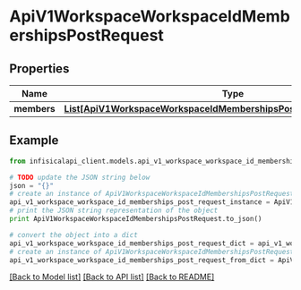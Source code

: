 # ApiV1WorkspaceWorkspaceIdMembershipsPostRequest


## Properties
Name | Type | Description | Notes
------------ | ------------- | ------------- | -------------
**members** | [**List[ApiV1WorkspaceWorkspaceIdMembershipsPostRequestMembersInner]**](ApiV1WorkspaceWorkspaceIdMembershipsPostRequestMembersInner.md) |  | 

## Example

```python
from infisicalapi_client.models.api_v1_workspace_workspace_id_memberships_post_request import ApiV1WorkspaceWorkspaceIdMembershipsPostRequest

# TODO update the JSON string below
json = "{}"
# create an instance of ApiV1WorkspaceWorkspaceIdMembershipsPostRequest from a JSON string
api_v1_workspace_workspace_id_memberships_post_request_instance = ApiV1WorkspaceWorkspaceIdMembershipsPostRequest.from_json(json)
# print the JSON string representation of the object
print ApiV1WorkspaceWorkspaceIdMembershipsPostRequest.to_json()

# convert the object into a dict
api_v1_workspace_workspace_id_memberships_post_request_dict = api_v1_workspace_workspace_id_memberships_post_request_instance.to_dict()
# create an instance of ApiV1WorkspaceWorkspaceIdMembershipsPostRequest from a dict
api_v1_workspace_workspace_id_memberships_post_request_from_dict = ApiV1WorkspaceWorkspaceIdMembershipsPostRequest.from_dict(api_v1_workspace_workspace_id_memberships_post_request_dict)
```
[[Back to Model list]](../README.md#documentation-for-models) [[Back to API list]](../README.md#documentation-for-api-endpoints) [[Back to README]](../README.md)


